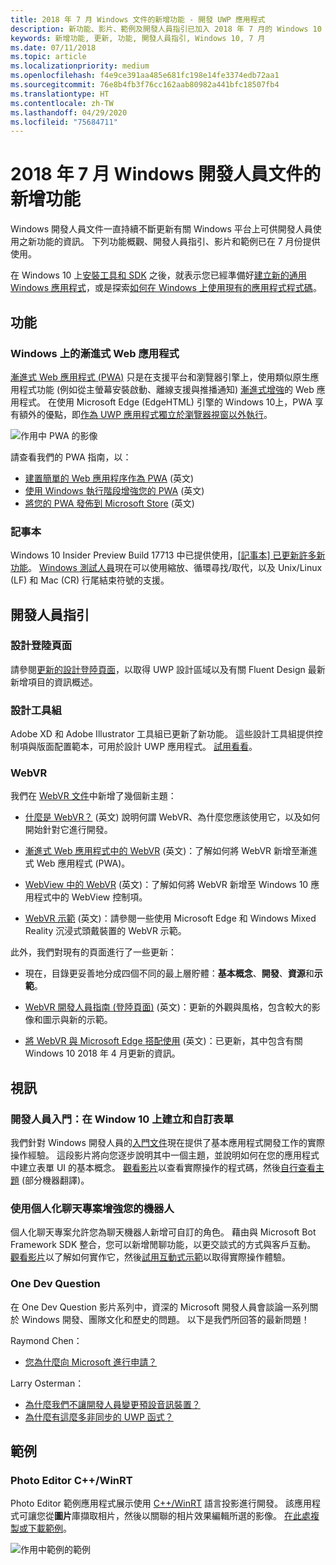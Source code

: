 ```yaml
---
title: 2018 年 7 月 Windows 文件的新增功能 - 開發 UWP 應用程式
description: 新功能、影片、範例及開發人員指引已加入 2018 年 7 月的 Windows 10 開發人員文件中。
keywords: 新增功能, 更新, 功能, 開發人員指引, Windows 10, 7 月
ms.date: 07/11/2018
ms.topic: article
ms.localizationpriority: medium
ms.openlocfilehash: f4e9ce391aa485e681fc198e14fe3374edb72aa1
ms.sourcegitcommit: 76e8b4fb3f76cc162aab80982a441bfc18507fb4
ms.translationtype: HT
ms.contentlocale: zh-TW
ms.lasthandoff: 04/29/2020
ms.locfileid: "75684711"
---
```

# <a name="whats-new-in-the-windows-developer-docs-in-july-2018"></a>2018 年 7 月 Windows 開發人員文件的新增功能

Windows 開發人員文件一直持續不斷更新有關 Windows 平台上可供開發人員使用之新功能的資訊。 下列功能概觀、開發人員指引、影片和範例已在 7 月份提供使用。

在 Windows 10 上[安裝工具和 SDK](https://developer.microsoft.com/windows/downloads#_blank) 之後，就表示您已經準備好[建立新的通用 Windows 應用程式](../get-started/create-uwp-apps.md)，或是探索[如何在 Windows 上使用現有的應用程式程式碼](../porting/index.md)。

## <a name="features"></a>功能

### <a name="progressive-web-apps-on-windows"></a>Windows 上的漸進式 Web 應用程式

[漸進式 Web 應用程式 (PWA)](https://developer.microsoft.com/windows/pwa) 只是在支援平台和瀏覽器引擎上，使用類似原生應用程式功能 (例如從主螢幕安裝啟動、離線支援與推播通知) [漸進式增強](https://www.wikipedia.org/wiki/Progressive_enhancement)的 Web 應用程式。 在使用 Microsoft Edge (EdgeHTML) 引擎的 Windows 10上，PWA 享有額外的優點，即[作為 UWP 應用程式獨立於瀏覽器視窗以外執行](https://docs.microsoft.com/microsoft-edge/progressive-web-apps/windows-features)。

![作用中 PWA 的影像](images/progressive-web-apps.jpg)

請查看我們的 PWA 指南，以：

* [建置簡單的 Web 應用程序作為 PWA](https://docs.microsoft.com/microsoft-edge/progressive-web-apps/get-started) \(英文\)
* [使用 Windows 執行階段增強您的 PWA](https://docs.microsoft.com/microsoft-edge/progressive-web-apps/windows-features) \(英文\)
* [將您的 PWA 發佈到 Microsoft Store](https://docs.microsoft.com/microsoft-edge/progressive-web-apps/microsoft-store) \(英文\)

### <a name="notepad"></a>記事本

Windows 10 Insider Preview Build 17713 中已提供使用，[[記事本] 已更新許多新功能](https://blogs.windows.com/windowsexperience/2018/07/11/announcing-windows-10-insider-preview-build-17713/)。 [Windows 測試人員](https://insider.windows.com/)現在可以使用縮放、循環尋找/取代，以及 Unix/Linux (LF) 和 Mac (CR) 行尾結束符號的支援。 

## <a name="developer-guidance"></a>開發人員指引

### <a name="design-landing-page"></a>設計登陸頁面

請參閱[更新的設計登陸頁面](https://developer.microsoft.com/windows/apps/design)，以取得 UWP 設計區域以及有關 Fluent Design 最新新增項目的資訊概述。

### <a name="design-toolkits"></a>設計工具組

Adobe XD 和 Adobe Illustrator 工具組已更新了新功能。 這些設計工具組提供控制項與版面配置範本，可用於設計 UWP 應用程式。 [試用看看](../design/downloads/index.md)。

### <a name="webvr"></a>WebVR

我們在 [WebVR 文件](https://docs.microsoft.com/microsoft-edge/webvr/)中新增了幾個新主題：

* [什麼是 WebVR？](https://docs.microsoft.com/microsoft-edge/webvr/what-is-webvr) \(英文\) 說明何謂 WebVR、為什麼您應該使用它，以及如何開始針對它進行開發。

* [漸進式 Web 應用程式中的 WebVR](https://docs.microsoft.com/microsoft-edge/webvr/webvr-in-pwas) \(英文\)：了解如何將 WebVR 新增至漸進式 Web 應用程式 (PWA)。

* [WebView 中的 WebVR](https://docs.microsoft.com/microsoft-edge/webvr/webvr-in-webview) \(英文\)：了解如何將 WebVR 新增至 Windows 10 應用程式中的 WebView 控制項。

* [WebVR 示範](https://docs.microsoft.com/microsoft-edge/webvr/demos) \(英文\)：請參閱一些使用 Microsoft Edge 和 Windows Mixed Reality 沉浸式頭戴裝置的 WebVR 示範。

此外，我們對現有的頁面進行了一些更新：

* 現在，目錄更妥善地分成四個不同的最上層貯體：**基本概念**、**開發**、**資源**和**示範**。

* [WebVR 開發人員指南 (登陸頁面)](https://docs.microsoft.com/microsoft-edge/webvr/) \(英文\)：更新的外觀與風格，包含較大的影像和圖示與新的示範。

* [將 WebVR 與 Microsoft Edge 搭配使用](https://docs.microsoft.com/microsoft-edge/webvr/webvr-with-edge) \(英文\)：已更新，其中包含有關 Windows 10 2018 年 4 月更新的資訊。

## <a name="videos"></a>視訊

### <a name="get-started-for-devs-create-and-customize-a-form-on-windows-10"></a>開發人員入門：在 Window 10 上建立和自訂表單

我們針對 Windows 開發人員的[入門文件](../get-started/index.md)現在提供了基本應用程式開發工作的實際操作經驗。 這段影片將向您逐步說明其中一個主題，並說明如何在您的應用程式中建立表單 UI 的基本概念。 [觀看影片](https://www.youtube.com/watch?v=AgngKzq4hKI&feature=youtu.be)以查看實際操作的程式碼，然後[自行查看主題](https://docs.microsoft.com/windows/uwp/get-started/construct-form-learning-track) \(部分機器翻譯\)。

### <a name="enhance-your-bot-with-project-personality-chat"></a>使用個人化聊天專案增強您的機器人

個人化聊天專案允許您為聊天機器人新增可自訂的角色。 藉由與 Microsoft Bot Framework SDK 整合，您可以新增閒聊功能，以更交談式的方式與客戶互動。 [觀看影片](https://www.youtube.com/watch?v=5C_uD8g2QKg&feature=youtu.be)以了解如何實作它，然後[試用互動式示範](https://www.microsoft.com/research/project/personality-chat/)以取得實際操作體驗。

### <a name="one-dev-question"></a>One Dev Question

在 One Dev Question 影片系列中，資深的 Microsoft 開發人員會談論一系列關於 Windows 開發、團隊文化和歷史的問題。 以下是我們所回答的最新問題！

Raymond Chen：

* [您為什麼向 Microsoft 進行申請？](https://www.youtube.com/watch?v=oL8ymamkEMU&feature=youtu.be)

Larry Osterman：

* [為什麼我們不讓開發人員變更預設音訊裝置？](https://www.youtube.com/watch?v=6aNUoVfbnmg&feature=youtu.be)
* [為什麼有這麼多非同步的 UWP 函式？](https://www.youtube.com/watch?v=5M724QIy1Mk&feature=youtu.be)

## <a name="samples"></a>範例

### <a name="photo-editor-cwinrt"></a>Photo Editor C++/WinRT

Photo Editor 範例應用程式展示使用 [C++/WinRT](../cpp-and-winrt-apis/intro-to-using-cpp-with-winrt.md) 語言投影進行開發。 該應用程式可讓您從**圖片**庫擷取相片，然後以關聯的相片效果編輯所選的影像。 [在此處複製或下載範例](https://github.com/Microsoft/Windows-appsample-photo-editor)。

![作用中範例的範例](images/photo-editor-banner.png)
